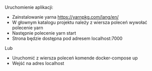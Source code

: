 Uruchomienie aplikacji:
- Zainstalowanie yarna https://yarnpkg.com/lang/en/
- W głownym katalogu projektu należy z wiersza poleceń wywołać polecenie yarn
- Następnie polecenie yarn start
- Strona będzie dostępna pod adresem localhost:7000

Lub
- Uruchomić z wiersza poleceń komende docker-compose up
- Wejść na adres localhost